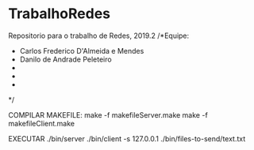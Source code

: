 # TrabalhoRedes
Repositorio para o trabalho de Redes, 2019.2
/*Equipe:
 * Carlos Frederico D'Almeida e Mendes
 * Danilo de Andrade Peleteiro
 * 
 * 
 * 
 */

COMPILAR MAKEFILE:
make -f makefileServer.make
make -f makefileClient.make

EXECUTAR
./bin/server
./bin/client -s 127.0.0.1 ./bin/files-to-send/text.txt